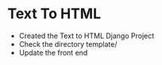# Text To HTML
- Created the Text to HTML Django Project
- Check the directory template/
- Update the front end
